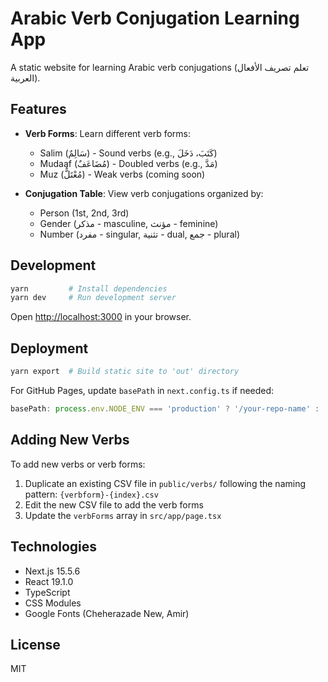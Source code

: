 # Arabic Verb Conjugation Learning App

A static website for learning Arabic verb conjugations (تعلم تصريف الأفعال العربية).

## Features

- **Verb Forms**: Learn different verb forms:
  - Salim (سَالِمٌ) - Sound verbs (e.g., كَتَبَ، دَخَلَ)
  - Mudaaf (مُضَاعَفٌ) - Doubled verbs (e.g., مَدَّ)
  - Muz (مُعْتَلٌّ) - Weak verbs (coming soon)

- **Conjugation Table**: View verb conjugations organized by:
  - Person (1st, 2nd, 3rd)
  - Gender (مذكر - masculine, مؤنث - feminine)
  - Number (مفرد - singular, تثنية - dual, جمع - plural)

## Development

```bash
yarn         # Install dependencies
yarn dev     # Run development server
```

Open [http://localhost:3000](http://localhost:3000) in your browser.

## Deployment

```bash
yarn export  # Build static site to 'out' directory
```

For GitHub Pages, update `basePath` in `next.config.ts` if needed:

```typescript
basePath: process.env.NODE_ENV === 'production' ? '/your-repo-name' : ''
```

## Adding New Verbs

To add new verbs or verb forms:

1. Duplicate an existing CSV file in `public/verbs/` following the naming pattern: `{verbform}-{index}.csv`
2. Edit the new CSV file to add the verb forms
3. Update the `verbForms` array in `src/app/page.tsx`

## Technologies

- Next.js 15.5.6
- React 19.1.0
- TypeScript
- CSS Modules
- Google Fonts (Cheherazade New, Amir)

## License

MIT
